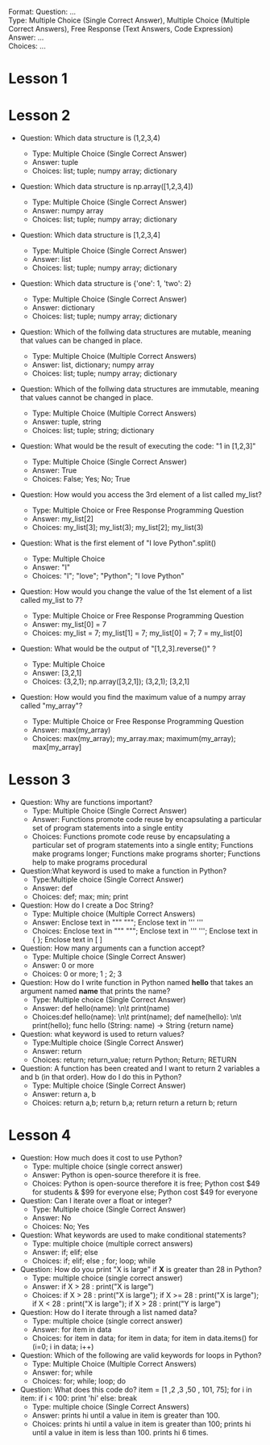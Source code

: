 Format:
Question: ...  
Type: Multiple Choice (Single Correct Answer),  Multiple Choice (Multiple Correct Answers), Free Response (Text Answers, Code Expression)
Answer: ...  
Choices: ...  
# Lesson 1

# Lesson 2


- Question: Which data structure is (1,2,3,4)
    - Type: Multiple Choice (Single Correct Answer)
    - Answer: tuple
    - Choices: list; tuple; numpy array; dictionary

- Question: Which data structure is np.array([1,2,3,4])
    - Type: Multiple Choice (Single Correct Answer)
    - Answer: numpy array
    - Choices: list; tuple; numpy array; dictionary

- Question: Which data structure is [1,2,3,4]
    - Type: Multiple Choice (Single Correct Answer)
    - Answer: list
    - Choices: list; tuple; numpy array; dictionary

 - Question: Which data structure is {'one': 1, 'two': 2}
    - Type: Multiple Choice (Single Correct Answer)
    - Answer: dictionary
    - Choices: list; tuple; numpy array; dictionary

 - Question: Which of the follwing data structures are mutable, meaning that values can be changed in place.
    - Type: Multiple Choice (Multiple Correct Answers)
    - Answer: list, dictionary; numpy array
    - Choices: list; tuple; numpy array; dictionary

 - Question: Which of the follwing data structures are immutable, meaning that values cannot be changed in place.
    - Type: Multiple Choice (Multiple Correct Answers)
    - Answer: tuple, string
    - Choices: list; tuple; string; dictionary

 - Question: What would be the result of executing the code: "1 in [1,2,3]"
    - Type: Multiple Choice (Single Correct Answer)
    - Answer: True
    - Choices: False; Yes; No; True

 - Question: How would you access the 3rd element of a list called my_list?
    - Type: Multiple Choice or Free Response Programming Question
    - Answer: my_list[2]
    - Choices: my_list[3]; my_list(3); my_list[2]; my_list(3)

 - Question: What is the first element of "I love Python".split()
    - Type: Multiple Choice
    - Answer: "I"
    - Choices: "I"; "love"; "Python"; "I love Python"

  - Question: How would you change the value of the 1st element of a list called my_list to 7?
    - Type: Multiple Choice or Free Response Programming Question
    - Answer: my_list[0] = 7
    - Choices: my_list = 7; my_list[1] = 7; my_list[0] = 7; 7 = my_list[0]  

  - Question: What would be the output of "[1,2,3].reverse()" ?
    - Type: Multiple Choice
    - Answer: [3,2,1]
    - Choices: {3,2,1}; np.array([3,2,1]); (3,2,1); [3,2,1]  

  - Question: How would you find the maximum value of a numpy array called "my_array"?
    - Type: Multiple Choice or Free Response Programming Question
    - Answer: max(my_array)
    - Choices: max(my_array); my_array.max; maximum(my_array); max[my_array]

# Lesson 3

- Question: Why are functions important?
  - Type: Multiple Choice (Single Correct Answer)
  - Answer: Functions promote code reuse by encapsulating a particular set of program statements into a single entity
  - Choices: Functions promote code reuse by encapsulating a particular set of program statements into a single entity; Functions make programs longer; Functions make programs shorter; Functions help to make programs procedural
- Question:What keyword is used to make a function in Python?
  - Type:Multiple choice (Single Correct Answer)
  - Answer: def
  - Choices: def; max; min; print
- Question: How do I create a Doc String?
  - Type: Multiple choice (Multiple Correct Answers)
  - Answer: Enclose text in """ """; Enclose text in ''' '''
  - Choices: Enclose text in """ """; Enclose text in ''' '''; Enclose text in { }; Enclose text in [ ]
- Question: How many arguments can a function accept?
  - Type: Multiple choice (Single Correct Answer)
  - Answer: 0 or more
  - Choices: 0 or more; 1 ; 2; 3
- Question: How do I write function in Python named **hello** that takes an argument named **name** that prints the name?
  - Type: Multiple choice (Single Correct Answer)
  - Answer: def hello(name): \n\t print(name)
  - Choices:def hello(name): \n\t print(name); def name(hello): \n\t print(hello); func hello (String: name) -> String {return name}
- Question: what keyword is used to return values?
  - Type:Multiple choice (Single Correct Answer)
  - Answer: return
  - Choices: return; return_value; return Python; Return; RETURN
- Question: A function has been created and I want to return 2 variables a and b (in that order). How do I do this in Python?
  - Type: Multiple choice (Single Correct Answer)
  - Answer: return a, b
  - Choices: return a,b; return b,a; return return a return b; return

# Lesson 4
- Question: How much does it cost to use Python?
  - Type: multiple choice (single correct answer)
  - Answer: Python is open-source therefore it is free.
  - Choices: Python is open-source therefore it is free; Python cost $49 for students & $99 for everyone else; Python cost $49 for everyone
- Question: Can I iterate over a float or integer?
  - Type: Multiple choice (Single Correct Answer)
  - Answer: No
  - Choices: No; Yes
- Question: What keywords are used to make conditional statements?
  - Type: multiple choice (multiple correct answers)
  - Answer: if; elif; else
  - Choices: if; elif; else ; for; loop; while
- Question: How do you print "X is large" if **X** is greater than 28 in Python?
  - Type: multiple choice (single correct answer)
  - Answer: if X > 28 : print("X is large")
  - Choices: if X > 28 : print("X is large"); if X >= 28 : print("X is large"); if X < 28 : print("X is large"); if X > 28 : print("Y is large")
- Question: How do I iterate through a list named data?
  - Type: multiple choice (single correct answer)
  - Answer: for item in data
  - Choices: for item in data; for item in data; for item in data.items() for (i=0; i in data; i++)
- Question: Which of the following are valid keywords for loops in Python?
  - Type: Multiple Choice (Multiple Correct Answers)
  - Answer: for; while
  - Choices: for; while; loop; do
- Question: What does this code do? item = [1 ,2 ,3 ,50 , 101, 75]; for i in item: if i < 100: print 'hi' else: break
  - Type: multiple choice (Single Correct Answers)
  - Answer: prints hi until a value in item is greater than 100.
  - Choices: prints hi until a value in item is greater than 100; prints hi until a value in item is less than 100. prints hi 6 times.
